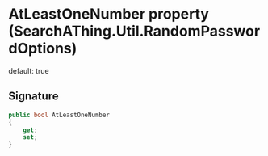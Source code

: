 # AtLeastOneNumber property (SearchAThing.Util.RandomPasswordOptions)
default: true

## Signature
```csharp
public bool AtLeastOneNumber
{
    get;
    set;
}
```

